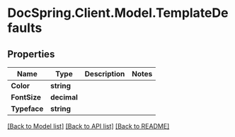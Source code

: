 # DocSpring.Client.Model.TemplateDefaults

## Properties

Name | Type | Description | Notes
------------ | ------------- | ------------- | -------------
**Color** | **string** |  | 
**FontSize** | **decimal** |  | 
**Typeface** | **string** |  | 

[[Back to Model list]](../README.md#documentation-for-models) [[Back to API list]](../README.md#documentation-for-api-endpoints) [[Back to README]](../README.md)

